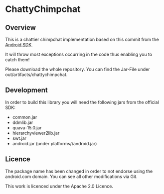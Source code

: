 # ChattyChimpchat

## Overview

This is a chattier chimpchat implementation based on this commit from the
 [Android SDK](https://android.googlesource.com/platform/tools/swt/+/8473a98937b4d1d9e04026c6b51682e243041ca0).
 
It will throw most exceptions occurring in the code thus enabling you to catch them!

Please download the whole repository. You can find the Jar-File under out/artifacts/chattychimpchat.

## Development

In order to build this library you will need the following jars from the official SDK:
  * common.jar
  * ddmlib.jar
  * quava-15.0.jar
  * hierarchyviewer2lib.jar
  * swt.jar
  * android.jar (under platforms/<version>/android.jar)

## Licence

The package name has been changed in order to not endorse using the android.com domain.
You can see all other modifications via Git.

This work is licenced under the Apache 2.0 Licence.
